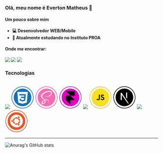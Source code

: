 ### Olá, meu nome é Everton Matheus 👋

<h4> Um pouco sobre mim <h4/>
   <ul>
        <li> 💻 Desenvolvedor WEB/Mobile </li>
        <li> 💙 Atualmente estudando no Instituto PROA</li>
    </ul>

  <h4> Onde me encontrar: <h4/>
      <div> 
            <a href="https://instagram.com/evertonmdev" target="_blank"><img src="https://img.shields.io/badge/-Instagram-%23E4405F?style=for-the-badge&logo=instagram&logoColor=white" target="_blank"></a>
            <a href = "mailto:matheus.enterprise.3578@gmail.com"><img src="https://img.shields.io/badge/-Gmail-%23333?style=for-the-badge&logo=gmail&logoColor=white" target="_blank"></a>
            <a href="https://www.linkedin.com/in/evertonmdev" target="_blank"><img src="https://img.shields.io/badge/-LinkedIn-%230077B5?style=for-the-badge&logo=linkedin&logoColor=white" target="_blank"></a>   
      </div>


<h3> Tecnologias </h3>
<div style="display: inline_block"><br>
<img width = 60px src="https://cdn.jsdelivr.net/gh/devicons/devicon/icons/html5/html5-original-wordmark.svg" />
<img width="75px" src="https://github.com/Pedro-Murilo/icons-for-readme/blob/main/.github/css-icon.svg" alt="CSS Icon" />
<img width="75px" src="https://github.com/Pedro-Murilo/icons-for-readme/blob/main/.github/sass-icon.svg" alt="SASS Icon" />
<img width="75px" src="https://github.com/Pedro-Murilo/icons-for-readme/blob/main/.github/framer-motion-icon.svg" alt="Framer Motion Icon" />
<img width = 60px src="https://cdn.jsdelivr.net/gh/devicons/devicon/icons/java/java-original-wordmark.svg" />
<img width="75px" src="https://github.com/Pedro-Murilo/icons-for-readme/blob/main/.github/js-icon.svg" alt="Javascript Icon" />
<img width="75px" src="https://github.com/Pedro-Murilo/icons-for-readme/blob/main/.github/nextjs-icon.svg" alt="NextJS Icon" /      
<img width="75px" src="https://github.com/Pedro-Murilo/icons-for-readme/blob/main/.github/react-icon.svg" alt="ReactJS Icon" />
<img width = 60px src="https://cdn.jsdelivr.net/gh/devicons/devicon/icons/tailwindcss/tailwindcss-original-wordmark.svg" />
<img width="75px" src="https://github.com/Pedro-Murilo/icons-for-readme/blob/main/.github/ubuntu-icon.svg" alt="Ubuntu Icon" />

    
<hr>

 ![Anurag's GitHub stats](https://github-readme-stats.vercel.app/api?username=evertonmdev\&rank_icon=github)
